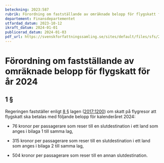 ```yaml
---
beteckning: 2023:587
rubrik: Förordning om fastställande av omräknade belopp för flygskatt för år 2024
departement: Finansdepartementet
utfardad_datum: 2023-10-12
ikraft_datum: 2024-01-01
publicerad_datum: 2024-01-03
pdf_url: https://svenskforfattningssamling.se/sites/default/files/sfs/2023-10/SFS2023-587.pdf
---
```


# Förordning om fastställande av omräknade belopp för flygskatt för år 2024

## 1 §

Regeringen fastställer enligt [8 §](#8) lagen ([2017:1200](https://selex.se/eli/sfs/2017/1200)) om skatt på flygresor att flygskatt ska betalas med följande belopp för kalenderåret 2024:

- 76 kronor per passagerare som reser till en slutdestination i ett land som anges i bilaga 1 till samma lag,

- 315 kronor per passagerare som reser till en slutdestination i ett land som anges i bilaga 2 till samma lag,

- 504 kronor per passagerare som reser till en annan slutdestination.